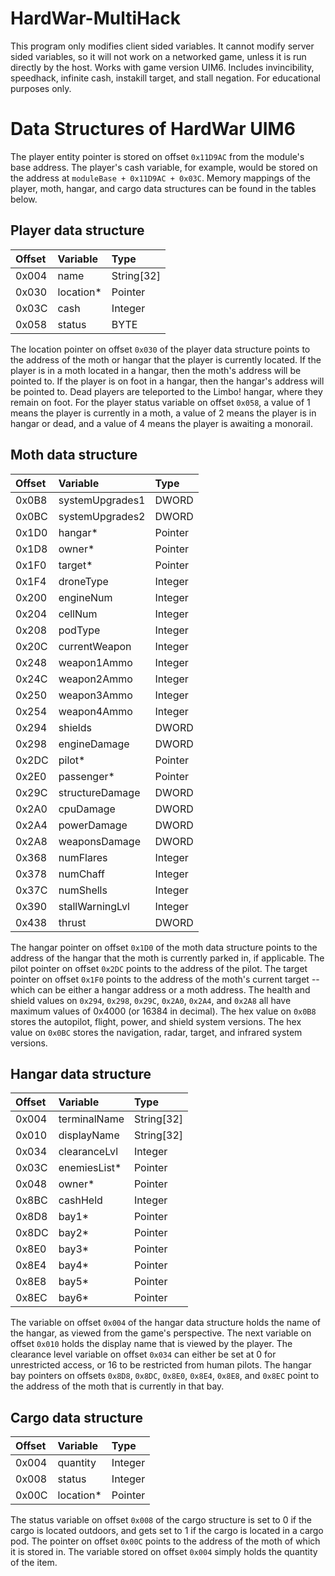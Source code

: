 # HardWar-MultiHack
This program only modifies client sided variables. It cannot modify server sided variables,
so it will not work on a networked game, unless it is run directly by the host. Works with
game version UIM6. Includes invincibility, speedhack, infinite cash, instakill target,
and stall negation. For educational purposes only.

# Data Structures of HardWar UIM6

The player entity pointer is stored on offset
```0x11D9AC``` from the module's base address. The player's cash variable,
for example, would be stored on the address at ```moduleBase + 0x11D9AC + 0x03C```.
Memory mappings of the player, moth, hangar, and cargo data structures can be found
in the tables below.

## Player data structure ##
| **Offset**     | **Variable**    | **Type**       |
| :---           | :---            | :---           |
| 0x004          | name            | String[32]     |
| 0x030          | location*       | Pointer        |
| 0x03C          | cash            | Integer        |
| 0x058          | status          | BYTE           |

The location pointer on offset ```0x030``` of the player data structure
points to the address of the moth or hangar that the player
is currently located. If the player is in a moth located in a hangar,
then the moth's address will be pointed to. If the player is on foot
in a hangar, then the hangar's address will be pointed to. Dead players
are teleported to the Limbo! hangar, where they remain on foot. For the
player status variable on offset ```0x058```, a value of 1 means the player
is currently in a moth, a value of 2 means the player is in hangar or dead,
and a value of 4 means the player is awaiting a monorail.


## Moth data structure ##
| **Offset**    | **Variable**    | **Type**      |
| :---          | :---            | :---          |
| 0x0B8         | systemUpgrades1 | DWORD         |
| 0x0BC         | systemUpgrades2 | DWORD         |
| 0x1D0         | hangar*         | Pointer       |
| 0x1D8         | owner*          | Pointer       |
| 0x1F0         | target*         | Pointer       |
| 0x1F4         | droneType       | Integer       |
| 0x200         | engineNum       | Integer       |
| 0x204         | cellNum         | Integer       |
| 0x208         | podType         | Integer       |
| 0x20C         | currentWeapon   | Integer       |
| 0x248         | weapon1Ammo     | Integer       |
| 0x24C         | weapon2Ammo     | Integer       |
| 0x250         | weapon3Ammo     | Integer       |
| 0x254         | weapon4Ammo     | Integer       |
| 0x294         | shields         | DWORD         |
| 0x298         | engineDamage    | DWORD         |
| 0x2DC         | pilot*          | Pointer       |
| 0x2E0         | passenger*      | Pointer       |
| 0x29C         | structureDamage | DWORD         |
| 0x2A0         | cpuDamage       | DWORD         |
| 0x2A4         | powerDamage     | DWORD         |
| 0x2A8         | weaponsDamage   | DWORD         |
| 0x368         | numFlares       | Integer       |
| 0x378         | numChaff        | Integer       |
| 0x37C         | numShells       | Integer       |
| 0x390         | stallWarningLvl | Integer       |
| 0x438         | thrust          | DWORD         |

The hangar pointer on offset ```0x1D0``` of the moth data structure
points to the address of the hangar that the moth is currently parked
in, if applicable. The pilot pointer on offset ```0x2DC``` points to
the address of the pilot. The target pointer on offset ```0x1F0```
points to the address of the moth's current target -- which can be either
a hangar address or a moth address. The health and shield values on
```0x294```, ```0x298```, ```0x29C```, ```0x2A0```, ```0x2A4```, and ```0x2A8```
all have maximum values of 0x4000 (or 16384 in decimal). The hex value on
```0x0B8``` stores the autopilot, flight, power, and shield system versions.
The hex value on ```0x0BC``` stores the navigation, radar, target, and
infrared system versions.


## Hangar data structure ##
| **Offset**    | **Variable**     | **Type**      |
| :---          | :---             | :---          |
| 0x004         | terminalName     | String[32]    |
| 0x010         | displayName      | String[32]    |
| 0x034         | clearanceLvl     | Integer       |
| 0x03C         | enemiesList*     | Pointer       |
| 0x048         | owner*           | Pointer       |
| 0x8BC         | cashHeld         | Integer       |
| 0x8D8         | bay1*            | Pointer       |
| 0x8DC         | bay2*            | Pointer       |
| 0x8E0         | bay3*            | Pointer       |
| 0x8E4         | bay4*            | Pointer       |
| 0x8E8         | bay5*            | Pointer       |
| 0x8EC         | bay6*            | Pointer       |

The variable on offset ```0x004``` of the hangar data structure holds the name of the hangar,
as viewed from the game's perspective. The next variable on offset ```0x010``` holds the
display name that is viewed by the player. The clearance level variable
on offset ```0x034``` can either be set at 0 for unrestricted access, or 16
to be restricted from human pilots. The hangar bay pointers on offsets ```0x8D8```,
```0x8DC```, ```0x8E0```, ```0x8E4```, ```0x8E8```, and ```0x8EC``` point to the address
of the moth that is currently in that bay.


## Cargo data structure ##
| **Offset**      | **Variable**     | **Type**      |
| :---            | :---             | :---          |
| 0x004           | quantity         | Integer       |
| 0x008           | status           | Integer       |
| 0x00C           | location*        | Pointer       |

The status variable on offset ```0x008``` of the cargo structure is set to 0 if the cargo
is located outdoors, and gets set to 1 if the cargo is located in a cargo pod. The pointer
on offset ```0x00C``` points to the address of the moth of which it is stored in. The variable
stored on offset ```0x004``` simply holds the quantity of the item.
